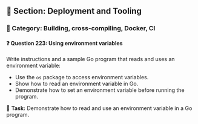 ## 📘 Section: Deployment and Tooling  
### 🔹 Category: Building, cross-compiling, Docker, CI  
#### ❓ Question 223: Using environment variables

Write instructions and a sample Go program that reads and uses an environment variable:

- Use the `os` package to access environment variables.
- Show how to read an environment variable in Go.
- Demonstrate how to set an environment variable before running the program.

🔧 **Task:** Demonstrate how to read and use an environment variable in a Go program.
